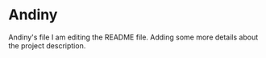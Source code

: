 # Andiny
Andiny's file
I am editing the README file. Adding some more details about the project description.
